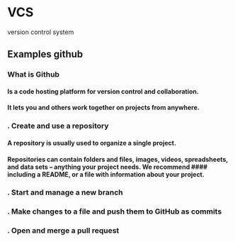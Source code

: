 # VCS
version control system
## Examples github
### What is Github
#### Is a code hosting platform for version control and collaboration. 
#### It lets you and others work together on projects from anywhere.
### . Create and use a repository
#### A repository is usually used to organize a single project. 
#### Repositories can contain folders and files, images, videos, spreadsheets, and data sets – anything your project needs. We recommend #### including a README, or a file with information about your project.
### . Start and manage a new branch
### .  Make changes to a file and push them to GitHub as commits
###  . Open and merge a pull request
